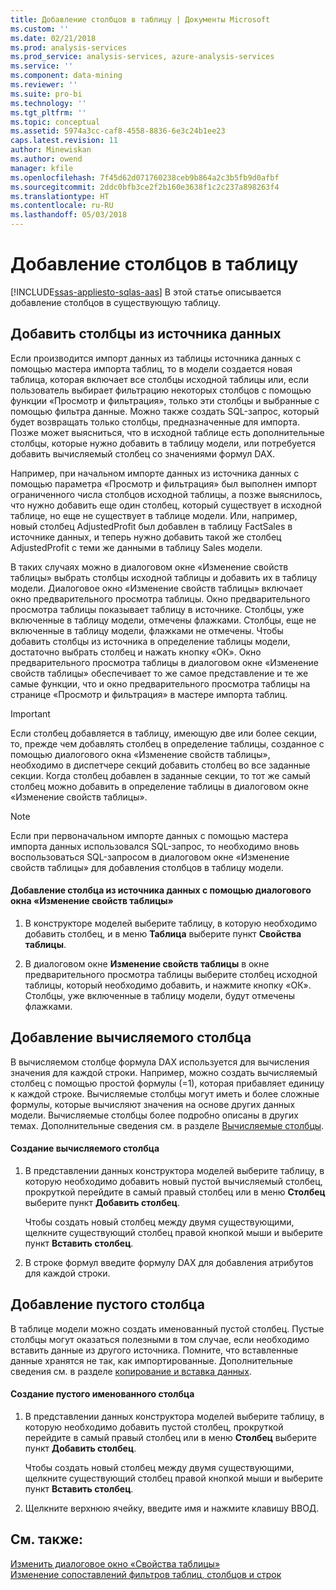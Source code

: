 ```yaml
---
title: Добавление столбцов в таблицу | Документы Microsoft
ms.custom: ''
ms.date: 02/21/2018
ms.prod: analysis-services
ms.prod_service: analysis-services, azure-analysis-services
ms.service: ''
ms.component: data-mining
ms.reviewer: ''
ms.suite: pro-bi
ms.technology: ''
ms.tgt_pltfrm: ''
ms.topic: conceptual
ms.assetid: 5974a3cc-caf8-4558-8836-6e3c24b1ee23
caps.latest.revision: 11
author: Minewiskan
ms.author: owend
manager: kfile
ms.openlocfilehash: 7f45d62d071760238ceb9b864a2c3b5fb9d0afbf
ms.sourcegitcommit: 2ddc0bfb3ce2f2b160e3638f1c2c237a898263f4
ms.translationtype: HT
ms.contentlocale: ru-RU
ms.lasthandoff: 05/03/2018
---
```

# <a name="add-columns-to-a-table"></a>Добавление столбцов в таблицу
[!INCLUDE[ssas-appliesto-sqlas-aas](../../includes/ssas-appliesto-sqlas-aas.md)]
  В этой статье описывается добавление столбцов в существующую таблицу.  
  
## <a name="add-columns-from-the-datasource"></a>Добавить столбцы из источника данных  
 Если производится импорт данных из таблицы источника данных с помощью мастера импорта таблиц, то в модели создается новая таблица, которая включает все столбцы исходной таблицы или, если пользователь выбирает фильтрацию некоторых столбцов с помощью функции «Просмотр и фильтрация», только эти столбцы и выбранные с помощью фильтра данные. Можно также создать SQL-запрос, который будет возвращать только столбцы, предназначенные для импорта. Позже может выясниться, что в исходной таблице есть дополнительные столбцы, которые нужно добавить в таблицу модели, или потребуется добавить вычисляемый столбец со значениями формул DAX.  
  
 Например, при начальном импорте данных из источника данных с помощью параметра «Просмотр и фильтрация» был выполнен импорт ограниченного числа столбцов исходной таблицы, а позже выяснилось, что нужно добавить еще один столбец, который существует в исходной таблице, но еще не существует в таблице модели. Или, например, новый столбец AdjustedProfit был добавлен в таблицу FactSales в источнике данных, и теперь нужно добавить такой же столбец AdjustedProfit с теми же данными в таблицу Sales модели.  
  
 В таких случаях можно в диалоговом окне «Изменение свойств таблицы» выбрать столбцы исходной таблицы и добавить их в таблицу модели. Диалоговое окно «Изменение свойств таблицы» включает окно предварительного просмотра таблицы. Окно предварительного просмотра таблицы показывает таблицу в источнике. Столбцы, уже включенные в таблицу модели, отмечены флажками. Столбцы, еще не включенные в таблицу модели, флажками не отмечены. Чтобы добавить столбцы из источника в определение таблицы модели, достаточно выбрать столбец и нажать кнопку «ОК». Окно предварительного просмотра таблицы в диалоговом окне «Изменение свойств таблицы» обеспечивает то же самое представление и те же самые функции, что и окно предварительного просмотра таблицы на странице «Просмотр и фильтрация» в мастере импорта таблиц.  
  
> [!IMPORTANT]  
>  Если столбец добавляется в таблицу, имеющую две или более секции, то, прежде чем добавлять столбец в определение таблицы, созданное с помощью диалогового окна «Изменение свойств таблицы», необходимо в диспетчере секций добавить столбец во все заданные секции. Когда столбец добавлен в заданные секции, то тот же самый столбец можно добавить в определение таблицы в диалоговом окне «Изменение свойств таблицы».  
  
> [!NOTE]  
>  Если при первоначальном импорте данных с помощью мастера импорта данных использовался SQL-запрос, то необходимо вновь воспользоваться SQL-запросом в диалоговом окне «Изменение свойств таблицы» для добавления столбцов в таблицу модели.  
  
#### <a name="to-add-a-column-from-the-data-source-by-using-the-edit-table-properties-dialog-box"></a>Добавление столбца из источника данных с помощью диалогового окна «Изменение свойств таблицы»  
  
1.  В конструкторе моделей выберите таблицу, в которую необходимо добавить столбец, и в меню **Таблица** выберите пункт  **Свойства таблицы**.  
  
2.  В диалоговом окне **Изменение свойств таблицы** в окне предварительного просмотра таблицы выберите столбец исходной таблицы, который необходимо добавить, и нажмите кнопку «ОК». Столбцы, уже включенные в таблицу модели, будут отмечены флажками.  
  
## <a name="add-a-calculated-column"></a>Добавление вычисляемого столбца  
 В вычисляемом столбце формула DAX используется для вычисления значения для каждой строки. Например, можно создать вычисляемый столбец с помощью простой формулы (=1), которая прибавляет единицу к каждой строке. Вычисляемые столбцы могут иметь и более сложные формулы, которые вычисляют значения на основе других данных модели. Вычисляемые столбцы более подробно описаны в других темах. Дополнительные сведения см. в разделе [Вычисляемые столбцы](../../analysis-services/tabular-models/ssas-calculated-columns.md).  
  
#### <a name="to-create-a-calculated-column"></a>Создание вычисляемого столбца  
  
1.  В представлении данных конструктора моделей выберите таблицу, в которую необходимо добавить новый пустой вычисляемый столбец, прокруткой перейдите в самый правый столбец или в меню **Столбец** выберите пункт **Добавить столбец**.  
  
     Чтобы создать новый столбец между двумя существующими, щелкните существующий столбец правой кнопкой мыши и выберите пункт **Вставить столбец**.  
  
2.  В строке формул введите формулу DAX для добавления атрибутов для каждой строки.  
  
## <a name="add-a-blank-column"></a>Добавление пустого столбца  
 В таблице модели можно создать именованный пустой столбец. Пустые столбцы могут оказаться полезными в том случае, если необходимо вставить данные из другого источника. Помните, что вставленные данные хранятся не так, как импортированные. Дополнительные сведения см. в разделе [копирование и вставка данных](../../analysis-services/tabular-models/ssas-import-data-copy-and-paste-data.md).  
  
#### <a name="to-create-a-named-blank-column"></a>Создание пустого именованного столбца  
  
1.  В представлении данных конструктора моделей выберите таблицу, в которую необходимо добавить пустой столбец, прокруткой перейдите в самый правый столбец или в меню **Столбец** выберите пункт **Добавить столбец**.  
  
     Чтобы создать новый столбец между двумя существующими, щелкните существующий столбец правой кнопкой мыши и выберите пункт **Вставить столбец**.  
  
2.  Щелкните верхнюю ячейку, введите имя и нажмите клавишу ВВОД.  
  
## <a name="see-also"></a>См. также:  
 [Изменить диалоговое окно «Свойства таблицы»](http://msdn.microsoft.com/library/8d913e83-7246-44cc-8fc7-31729023c0d8)   
 [Изменение сопоставлений фильтров таблиц, столбцов и строк](../../analysis-services/tabular-models/change-table-column-or-row-filter-mappings-ssas-tabular.md)  
  
  
